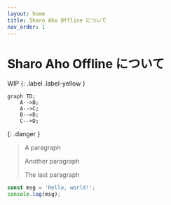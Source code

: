 ```yaml
---
layout: home
title: Sharo Aho Offline について
nav_order: 1
---
```


# Sharo Aho Offline について

WIP
{: .label .label-yellow }

```mermaid
graph TD;
    A-->B;
    A-->C;
    B-->D;
    C-->D;
```

{: .danger }
> A paragraph
>
> Another paragraph
>
> The last paragraph

```javascript
const msg = 'Hello, world!';
console.log(msg);
```

<script src="https://gist.github.com/sharo-jef/cb6730402d3ff42b5fe8208fdfbfdd4a.js"></script>
